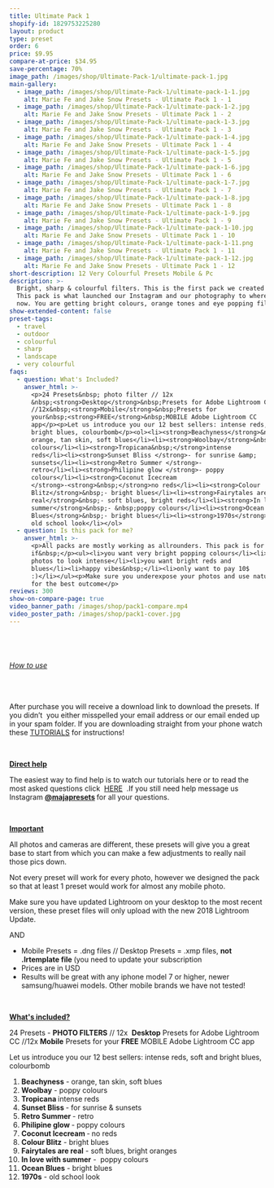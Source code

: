 ```yaml
---
title: Ultimate Pack 1
shopify-id: 1829753225280
layout: product
type: preset
order: 6
price: $9.95
compare-at-price: $34.95
save-percentage: 70%
image_path: /images/shop/Ultimate-Pack-1/ultimate-pack-1.jpg
main-gallery:
  - image_path: /images/shop/Ultimate-Pack-1/ultimate-pack-1-1.jpg
    alt: Marie Fe and Jake Snow Presets - Ultimate Pack 1 - 1
  - image_path: /images/shop/Ultimate-Pack-1/ultimate-pack-1-2.jpg
    alt: Marie Fe and Jake Snow Presets - Ultimate Pack 1 - 2
  - image_path: /images/shop/Ultimate-Pack-1/ultimate-pack-1-3.jpg
    alt: Marie Fe and Jake Snow Presets - Ultimate Pack 1 - 3
  - image_path: /images/shop/Ultimate-Pack-1/ultimate-pack-1-4.jpg
    alt: Marie Fe and Jake Snow Presets - Ultimate Pack 1 - 4
  - image_path: /images/shop/Ultimate-Pack-1/ultimate-pack-1-5.jpg
    alt: Marie Fe and Jake Snow Presets - Ultimate Pack 1 - 5
  - image_path: /images/shop/Ultimate-Pack-1/ultimate-pack-1-6.jpg
    alt: Marie Fe and Jake Snow Presets - Ultimate Pack 1 - 6
  - image_path: /images/shop/Ultimate-Pack-1/ultimate-pack-1-7.jpg
    alt: Marie Fe and Jake Snow Presets - Ultimate Pack 1 - 7
  - image_path: /images/shop/Ultimate-Pack-1/ultimate-pack-1-8.jpg
    alt: Marie Fe and Jake Snow Presets - Ultimate Pack 1 - 8
  - image_path: /images/shop/Ultimate-Pack-1/ultimate-pack-1-9.jpg
    alt: Marie Fe and Jake Snow Presets - Ultimate Pack 1 - 9
  - image_path: /images/shop/Ultimate-Pack-1/ultimate-pack-1-10.jpg
    alt: Marie Fe and Jake Snow Presets - Ultimate Pack 1 - 10
  - image_path: /images/shop/Ultimate-Pack-1/ultimate-pack-1-11.png
    alt: Marie Fe and Jake Snow Presets - Ultimate Pack 1 - 11
  - image_path: /images/shop/Ultimate-Pack-1/ultimate-pack-1-12.jpg
    alt: Marie Fe and Jake Snow Presets - Ultimate Pack 1 - 12
short-description: 12 Very Colourful Presets Mobile & Pc
description: >-
  Bright, sharp & colourful filters. This is the first pack we created in 2017.
  This pack is what launched our Instagram and our photography to where it is
  now. You are getting bright colours, orange tones and eye popping filters.
show-extended-content: false
preset-tags:
  - travel
  - outdoor
  - colourful
  - sharp
  - landscape
  - very colourful
faqs:
  - question: What's Included?
    answer_html: >-
      <p>24 Presets&nbsp; photo filter // 12x
      &nbsp;<strong>Desktop</strong>&nbsp;Presets for Adobe Lightroom CC
      //12x&nbsp;<strong>Mobile</strong>&nbsp;Presets for
      your&nbsp;<strong>FREE</strong>&nbsp;MOBILE Adobe Lightroom CC
      app</p><p>Let us introduce you our 12 best sellers: intense reds, soft and
      bright blues, colourbomb</p><ol><li><strong>Beachyness</strong>&nbsp;-
      orange, tan skin, soft blues</li><li><strong>Woolbay</strong>&nbsp;- poppy
      colours</li><li><strong>Tropicana&nbsp;</strong>intense
      reds</li><li><strong>Sunset Bliss </strong>- for sunrise &amp;
      sunsets</li><li><strong>Retro Summer </strong>-
      retro</li><li><strong>Philipine glow </strong>- poppy
      colours</li><li><strong>Coconut Icecream
      </strong>-<strong>&nbsp;</strong>no reds</li><li><strong>Colour
      Blitz</strong>&nbsp;- bright blues</li><li><strong>Fairytales are
      real</strong>&nbsp;- soft blues, bright reds</li><li><strong>In love with
      summer</strong>&nbsp;- &nbsp;poppy colours</li><li><strong>Ocean
      Blues</strong>&nbsp;- bright blues</li><li><strong>1970s</strong>&nbsp;-
      old school look</li></ol>
  - question: Is this pack for me?
    answer_html: >-
      <p>All packs are mostly working as allrounders. This pack is for you
      if&nbsp;</p><ul><li>you want very bright popping colours</li><li>want your
      photos to look intense</li><li>you want bright reds and
      blues</li><li>happy vibes&nbsp;</li><li>only want to pay 10$
      :)</li></ul><p>Make sure you underexpose your photos and use natural light
      for the best outcome</p>
reviews: 300
show-on-compare-page: true
video_banner_path: /images/shop/pack1-compare.mp4
video_poster_path: /images/shop/pack1-cover.jpg
---
```


###### &nbsp;

###### <u>How to use</u>

<div>&nbsp;</div>

<div><p>After purchase you will receive a download link to download the presets. If you didn&rsquo;t &nbsp;you either misspelled your email address or our email ended up in your spam folder. If you are downloading straight from your phone watch these&nbsp;<a href="https://www.instagram.com/majapresets/channel/">TUTORIALS</a>&nbsp;for instructions!</p><p>&nbsp;</p><p><u><strong>Direct help</strong></u></p><p>The easiest way to find help is to watch our tutorials here or to read the most asked questions click &nbsp;<a href="https://shopmariefeandjakesnow.com/pages/help-q-a">HERE</a>&nbsp; .If you still need help message us Instagram&nbsp;<strong><a href="https://www.instagram.com/majapresets/">@majapresets</a>&nbsp;</strong>for all your questions.<strong>&nbsp;&nbsp;</strong></p><div>&nbsp;</div><p><u><strong>Important</strong></u>&nbsp;</p><p>All photos and cameras are different, these presets will give you a great base to start from which you can make a few adjustments to really nail those pics down.&nbsp;</p><p>Not every preset will work for every photo, however we designed the pack so that at least 1 preset would work for almost any mobile photo.</p><p>Make sure you have updated Lightroom on your desktop to the most recent version, these preset files will only upload with the new 2018 Lightroom Update.</p><p>AND</p><ul><li>Mobile Presets = .dng files // Desktop Presets = .xmp files,&nbsp;<strong>not .lrtemplate file&nbsp;</strong>(you need to update your subscription</li><li>Prices are in USD</li><li>Results will be great with any iphone model 7 or higher, newer samsung/huawei models. Other mobile brands we have not tested!</li></ul><p>&nbsp;</p><p><u><strong>What's included?</strong></u></p><p>24 Presets -&nbsp;<strong>PHOTO FILTERS</strong>&nbsp;// 12x &nbsp;<strong>Desktop</strong>&nbsp;Presets for Adobe Lightroom CC //12x&nbsp;<strong>Mobile</strong>&nbsp;Presets for your&nbsp;<strong>FREE</strong>&nbsp;MOBILE Adobe Lightroom CC app</p><p>Let us introduce you our 12 best sellers: intense reds, soft and bright blues, colourbomb</p><ol><li><strong>Beachyness</strong>&nbsp;- orange, tan skin, soft blues</li><li><strong>Woolbay</strong>&nbsp;- poppy colours</li><li><strong>Tropicana&nbsp;</strong>intense reds</li><li><strong>Sunset Bliss </strong>- for sunrise &amp; sunsets</li><li><strong>Retro Summer </strong>- retro</li><li><strong>Philipine glow </strong>- poppy colours</li><li><strong>Coconut Icecream </strong>-<strong>&nbsp;</strong>no reds</li><li><strong>Colour Blitz</strong>&nbsp;- bright blues</li><li><strong>Fairytales are real</strong>&nbsp;- soft blues, bright oranges</li><li><strong>In love with summer</strong>&nbsp;- &nbsp;poppy colours</li><li><strong>Ocean Blues</strong>&nbsp;- bright blues</li><li><strong>1970s</strong>&nbsp;- old school look</li></ol><h6>&nbsp;</h6></div>